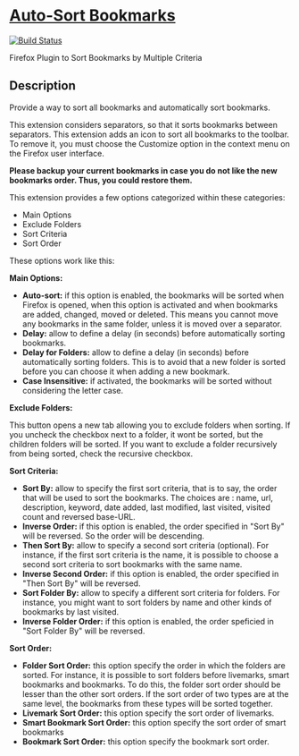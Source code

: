 [Auto-Sort Bookmarks](https://addons.mozilla.org/en-US/firefox/addon/auto-sort-bookmarks/)
==========================================================================================
[![Build
Status](https://travis-ci.org/eric-bixby/auto-sort-bookmarks-webext.svg?branch=master)](https://travis-ci.org/eric-bixby/auto-sort-bookmarks-webext)

Firefox Plugin to Sort Bookmarks by Multiple Criteria

Description
-----------

Provide a way to sort all bookmarks and automatically sort bookmarks.

This extension considers separators, so that it sorts bookmarks between separators.
This extension adds an icon to sort all bookmarks to the toolbar. To remove it, you must choose the Customize option  in the context menu on the Firefox user interface.

**Please backup your current bookmarks in case you do not like the new bookmarks order. Thus, you could restore them.**

This extension provides a few options categorized within these categories:
* Main Options
* Exclude Folders
* Sort Criteria
* Sort Order

These options work like this:

**Main Options:**

* **Auto-sort:** if this option is enabled, the bookmarks will be sorted when Firefox is opened, when this option is activated and when bookmarks are added, changed, moved or deleted.
This means you cannot move any bookmarks in the same folder, unless it is moved over a separator.
* **Delay:** allow to define a delay (in seconds) before automatically sorting bookmarks.
* **Delay for Folders:** allow to define a delay (in seconds) before automatically sorting folders. This is to avoid that a new folder is sorted before you can choose it when adding a new bookmark.
* **Case Insensitive:** if activated, the bookmarks will be sorted without considering the letter case.

**Exclude Folders:**

This button opens a new tab allowing you to exclude folders when sorting. If you uncheck the checkbox next to a folder, it wont be sorted, but the children folders will be sorted.
If you want to exclude a folder recursively from being sorted, check the recursive checkbox.

**Sort Criteria:**

* **Sort By:** allow to specify the first sort criteria, that is to say, the order that will be used to sort the bookmarks. The choices are : name, url, description, keyword, date added, last modified, last visited, visited count and reversed base-URL.
* **Inverse Order:** if this option is enabled, the order specified in "Sort By" will be reversed. So the order will be descending.
* **Then Sort By:** allow to specify a second sort criteria (optional). For instance, if the first sort criteria is the name, it is possible to choose a second sort criteria to sort bookmarks with the same name.
* **Inverse Second Order:** if this option is enabled, the order specified in "Then Sort By" will be reversed.
* **Sort Folder By:** allow to specify a different sort criteria for folders. For instance, you might want to sort folders by name and other kinds of bookmarks by last visited.
* **Inverse Folder Order:** if this option is enabled, the order speficied in "Sort Folder By" will be reversed.

**Sort Order:**

* **Folder Sort Order:** this option specify the order in which the folders are sorted. For instance, it is possible to sort folders before livemarks, smart bookmarks and bookmarks. To do this, the folder sort order should be lesser than the other sort orders.
If the sort order of two types are at the same level, the bookmarks from these types will be sorted together.
* **Livemark Sort Order:** this option specify the sort order of livemarks.
* **Smart Bookmark Sort Order:** this option specify the sort order of smart bookmarks
* **Bookmark Sort Order:** this option specify the bookmark sort order.
